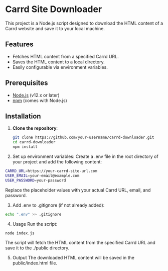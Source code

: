 # Carrd Site Downloader

This project is a Node.js script designed to download the HTML content of a Carrd website and save it to your local machine.

## Features

- Fetches HTML content from a specified Carrd URL.
- Saves the HTML content to a local directory.
- Easily configurable via environment variables.

## Prerequisites

- [Node.js](https://nodejs.org/) (v12.x or later)
- [npm](https://www.npmjs.com/get-npm) (comes with Node.js)

## Installation

1. **Clone the repository**:
   ```bash
   git clone https://github.com/your-username/carrd-downloader.git
   cd carrd-downloader
   npm install
   ```
 2. Set up environment variables:
 Create a .env file in the root directory of your project and add the following content:

  ```bash
CARRD_URL=https://your-carrd-site-url.com
USER_EMAIL=your-email@example.com
USER_PASSWORD=your-password
 ```
Replace the placeholder values with your actual Carrd URL, email, and password.

3. Add .env to .gitignore (if not already added):

  ```bash
echo ".env" >> .gitignore
 ```
4. Usage
Run the script:

  ```bash
node index.js
```
The script will fetch the HTML content from the specified Carrd URL and save it to the ./public directory.

5. Output
The downloaded HTML content will be saved in the public/index.html file.

